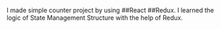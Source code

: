 I made simple counter project by using ##React ##Redux. I learned the logic of State Management Structure with the help of Redux. 
